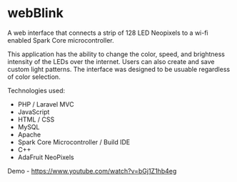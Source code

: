 # webBlink
A web interface that connects a strip of 128 LED Neopixels to a wi-fi enabled Spark Core microcontroller. 

This application has the ability to change the color, speed, and brightness intensity of the LEDs over the internet. Users can also create and save custom light patterns. The interface was designed to be usuable regardless of color selection. 

Technologies used:
- PHP / Laravel MVC
- JavaScript
- HTML / CSS
- MySQL
- Apache
- Spark Core Microcontroller / Build IDE
- C++
- AdaFruit NeoPixels

Demo - https://www.youtube.com/watch?v=bGj1Z1hb4eg

